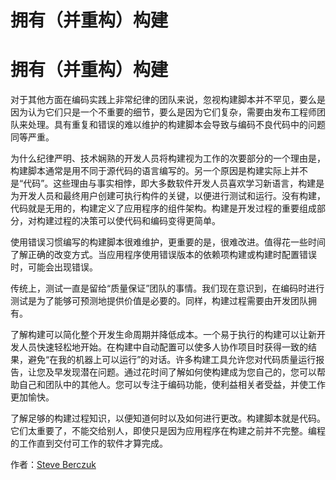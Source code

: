 # 拥有（并重构）构建

# 拥有（并重构）构建

对于其他方面在编码实践上非常纪律的团队来说，忽视构建脚本并不罕见，要么是因为认为它们只是一个不重要的细节，要么是因为它们复杂，需要由发布工程师团队来处理。具有重复和错误的难以维护的构建脚本会导致与编码不良代码中的问题同等严重。

为什么纪律严明、技术娴熟的开发人员将构建视为工作的次要部分的一个理由是，构建脚本通常是用不同于源代码的语言编写的。另一个原因是构建实际上并不是“代码”。这些理由与事实相悖，即大多数软件开发人员喜欢学习新语言，构建是为开发人员和最终用户创建可执行构件的关键，以便进行测试和运行。没有构建，代码就是无用的，构建定义了应用程序的组件架构。构建是开发过程的重要组成部分，对构建过程的决策可以使代码和编码变得更简单。

使用错误习惯编写的构建脚本很难维护，更重要的是，很难改进。值得花一些时间了解正确的改变方式。当应用程序使用错误版本的依赖项构建或构建时配置错误时，可能会出现错误。

传统上，测试一直是留给“质量保证”团队的事情。我们现在意识到，在编码时进行测试是为了能够可预测地提供价值是必要的。同样，构建过程需要由开发团队拥有。

了解构建可以简化整个开发生命周期并降低成本。一个易于执行的构建可以让新开发人员快速轻松地开始。在构建中自动配置可以使多人协作项目时获得一致的结果，避免“在我的机器上可以运行”的对话。许多构建工具允许您对代码质量运行报告，让您及早发现潜在问题。通过花时间了解如何使构建成为您自己的，您可以帮助自己和团队中的其他人。您可以专注于编码功能，使利益相关者受益，并使工作更加愉快。

了解足够的构建过程知识，以便知道何时以及如何进行更改。构建脚本就是代码。它们太重要了，不能交给别人，即使只是因为应用程序在构建之前并不完整。编程的工作直到交付可工作的软件才算完成。

作者：[Steve Berczuk](http://programmer.97things.oreilly.com/wiki/index.php/Steve_Berczuk)

